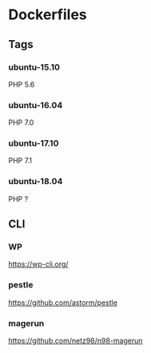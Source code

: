 # Dockerfiles

## Tags

### ubuntu-15.10
PHP 5.6

### ubuntu-16.04
PHP 7.0

### ubuntu-17.10
PHP 7.1

### ubuntu-18.04
PHP ?

## CLI

### WP

https://wp-cli.org/

### pestle

https://github.com/astorm/pestle

### magerun

https://github.com/netz98/n98-magerun